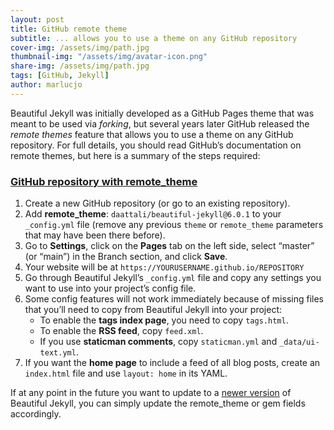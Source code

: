 ```yaml
---
layout: post
title: GitHub remote theme
subtitle: ... allows you to use a theme on any GitHub repository
cover-img: /assets/img/path.jpg
thumbnail-img: "/assets/img/avatar-icon.png"
share-img: /assets/img/path.jpg
tags: [GitHub, Jekyll]
author: marlucjo
---
```



Beautiful Jekyll was initially developed as a GitHub Pages theme that was meant to be used via *forking*, but several years later GitHub released the *remote themes* feature that allows you to use a theme on any GitHub repository. For full details, you should read GitHub’s documentation on remote themes, but here is a summary of the steps required:

### [GitHub repository with remote_theme](https://beautifuljekyll.com/getstarted/#install-steps-hard)

1. Create a new GitHub repository (or go to an existing repository).
2. Add **remote_theme**: ``daattali/beautiful-jekyll@6.0.1`` to your ``_config.yml`` file (remove any previous ``theme`` or ``remote_theme`` parameters that may have been there before).
3. Go to **Settings**, click on the **Pages** tab on the left side, select “master” (or “main”) in the Branch section, and click **Save**.
4. Your website will be at ``https://YOURUSERNAME.github.io/REPOSITORY``
5. Go through Beautiful Jekyll’s ``_config.yml`` file and copy any settings you want to use into your project’s config file.
6. Some config features will not work immediately because of missing files that you’ll need to copy from Beautiful Jekyll into your project:
    - To enable the **tags index page**, you need to copy ``tags.html``.
    - To enable the **RSS feed**, copy ``feed.xml``.
    - If you use **staticman comments**, copy ``staticman.yml`` and ``_data/ui-text.yml``.
7. If you want the **home page** to include a feed of all blog posts, create an ``index.html`` file and use ``layout: home`` in its YAML.

If at any point in the future you want to update to a [newer version](https://beautifuljekyll.com/updates/) of Beautiful Jekyll, you can simply update the remote_theme or gem fields accordingly.
